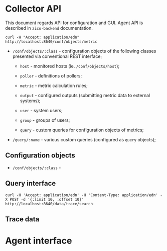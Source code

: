 

# Collector API

This document regards API for configuration and GUI. Agent API is described in `zico-backend` documentation.





```
curl -H "Accept: application/edn" http://localhost:8640/conf/objects/metric
```


* `/conf/objects/:class` - configuration objects of the following classes presented via conventional REST interface;

  * `host` - monitored hosts (ie. `/conf/objects/host`);
  
  * `poller` - definitions of pollers;
  
  * `metric` - metric calculation rules;

  * `output` - configured outputs (submitting metric data to external systems);
  
  * `user` - system users;
  
  * `group` - groups of users;
  
  * `query` - custom queries for configuration objects of metrics;


* `/query/:name` - various custom queries (configured as `query` objects);



## Configuration objects

* `/conf/objects/:class` - 


## Query interface

```
curl -H 'Accept: application/edn' -H 'Content-Type: application/edn' -X POST -d '{:limit 10, :offset 10}' http://localhost:8640/data/trace/search
```


## Trace data


# Agent interface




